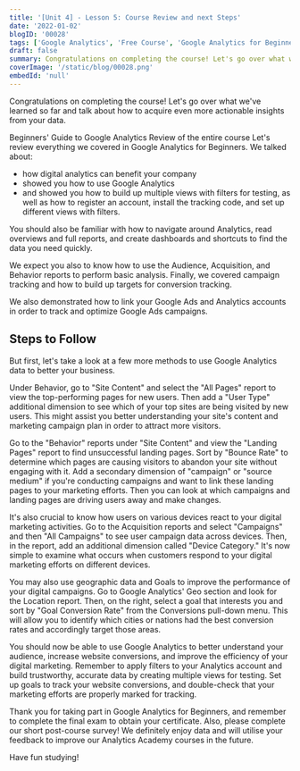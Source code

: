 ```yaml
---
title: '[Unit 4] - Lesson 5: Course Review and next Steps'
date: '2022-01-02'
blogID: '00028'
tags: ['Google Analytics', 'Free Course', 'Google Analytics for Beginners']
draft: false
summary: Congratulations on completing the course! Let's go over what we've learned so far and talk about how to acquire even more actionable insights from your data.
coverImage: '/static/blog/00028.png'
embedId: 'null'
---
```


Congratulations on completing the course! Let's go over what we've learned so far and talk about how to acquire even more actionable insights from your data.

Beginners' Guide to Google Analytics Review of the entire course
Let's review everything we covered in Google Analytics for Beginners. We talked about:

- how digital analytics can benefit your company
- showed you how to use Google Analytics
- and showed you how to build up multiple views with filters for testing, as well as how to register an account, install the tracking code, and set up different views with filters.

You should also be familiar with how to navigate around Analytics, read overviews and full reports, and create dashboards and shortcuts to find the data you need quickly.

We expect you also to know how to use the Audience, Acquisition, and Behavior reports to perform basic analysis. Finally, we covered campaign tracking and how to build up targets for conversion tracking.

We also demonstrated how to link your Google Ads and Analytics accounts in order to track and optimize Google Ads campaigns.

## Steps to Follow

But first, let's take a look at a few more methods to use Google Analytics data to better your business.

Under Behavior, go to "Site Content" and select the "All Pages" report to view the top-performing pages for new users. Then add a "User Type" additional dimension to see which of your top sites are being visited by new users. This might assist you better understanding your site's content and marketing campaign plan in order to attract more visitors.

Go to the "Behavior" reports under "Site Content" and view the "Landing Pages" report to find unsuccessful landing pages. Sort by "Bounce Rate" to determine which pages are causing visitors to abandon your site without engaging with it. Add a secondary dimension of "campaign" or "source medium" if you're conducting campaigns and want to link these landing pages to your marketing efforts. Then you can look at which campaigns and landing pages are driving users away and make changes.

It's also crucial to know how users on various devices react to your digital marketing activities. Go to the Acquisition reports and select "Campaigns" and then "All Campaigns" to see user campaign data across devices. Then, in the report, add an additional dimension called "Device Category." It's now simple to examine what occurs when customers respond to your digital marketing efforts on different devices.

You may also use geographic data and Goals to improve the performance of your digital campaigns. Go to Google Analytics' Geo section and look for the Location report. Then, on the right, select a goal that interests you and sort by "Goal Conversion Rate" from the Conversions pull-down menu. This will allow you to identify which cities or nations had the best conversion rates and accordingly target those areas.

You should now be able to use Google Analytics to better understand your audience, increase website conversions, and improve the efficiency of your digital marketing. Remember to apply filters to your Analytics account and build trustworthy, accurate data by creating multiple views for testing. Set up goals to track your website conversions, and double-check that your marketing efforts are properly marked for tracking.

Thank you for taking part in Google Analytics for Beginners, and remember to complete the final exam to obtain your certificate. Also, please complete our short post-course survey! We definitely enjoy data and will utilise your feedback to improve our Analytics Academy courses in the future.

Have fun studying!
